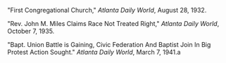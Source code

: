 "First Congregational Church," *Atlanta Daily World*, August 28, 1932.

"Rev. John M. Miles Claims Race Not Treated Right," *Atlanta Daily World*, October 7, 1935.

"Bapt. Union Battle is Gaining, Civic Federation And Baptist Join In Big Protest Action Sought." *Atlanta Daily World*, March 7, 1941.a
